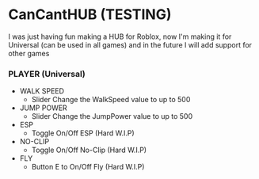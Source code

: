 # CanCantHUB (TESTING)
I was just having fun making a HUB for Roblox, now I'm making it for Universal (can be used in all games) and in the future I will add support for other games

### PLAYER (Universal)

- WALK SPEED
  - Slider Change the WalkSpeed value to up to 500
- JUMP POWER
  - Slider Change the JumpPower value to up to 500
- ESP
  - Toggle On/Off ESP (Hard W.I.P)
- NO-CLIP
  - Toggle On/Off No-Clip (Hard W.I.P)
- FLY
  - Button E to On/Off Fly (Hard W.I.P)
